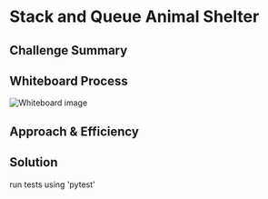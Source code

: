 # Stack and Queue Animal Shelter

## Challenge Summary

<!-- Description of the challenge -->

## Whiteboard Process

![Whiteboard image](./)

## Approach & Efficiency

<!-- What approach did you take? Why? What is the Big O space/time for this approach? -->

## Solution

run tests using 'pytest'
